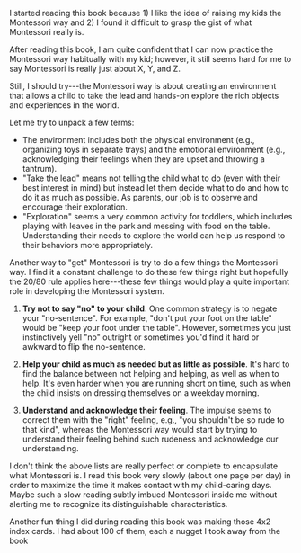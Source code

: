 I started reading this book because 1) I like the idea of raising my kids the Montessori way and 2) I found it difficult to grasp the gist of what Montessori really is.

After reading this book, I am quite confident that I can now practice the Montessori way habitually with my kid; however, it still seems hard for me to say Montessori is really just about X, Y, and Z.

Still, I should try---the Montessori way is about creating an environment that allows a child to take the lead and hands-on explore the rich objects and experiences in the world.

Let me try to unpack a few terms:

- The environment includes both the physical environment (e.g., organizing toys in separate trays) and the emotional environment (e.g., acknowledging their feelings when they are upset and throwing a tantrum).
- "Take the lead" means not telling the child what to do (even with their best interest in mind) but instead let them decide what to do and how to do it as much as possible. As parents, our job is to observe and encourage their exploration.
- "Exploration" seems a very common activity for toddlers, which includes playing with leaves in the park and messing with food on the table. Understanding their needs to explore the world can help us respond to their behaviors more appropriately.

Another way to "get" Montessori is try to do a few things the Montessori way. I find it a constant challenge to do these few things right but hopefully the 20/80 rule applies here---these few things would play a quite important role in developing the Montessori system.

1. **Try not to say "no" to your child**. One common strategy is to negate your "no-sentence". For example, "don't put your foot on the table" would be "keep your foot under the table". However, sometimes you just instinctively yell "no" outright or sometimes you'd find it hard or awkward to flip the no-sentence.

2. **Help your child as much as needed but as little as possible**. It's hard to find the balance between not helping and helping, as well as when to help. It's even harder when you are running short on time, such as when the child insists on dressing themselves on a weekday morning.

3. **Understand and acknowledge their feeling**. The impulse seems to correct them with the "right" feeling, e.g., "you shouldn't be so rude to that kind", whereas the Montessori way would start by trying to understand their feeling behind such rudeness and acknowledge our understanding.

I don't think the above lists are really perfect or complete to encapsulate what Montessori is. I read this book very slowly (about one page per day) in order to maximize the time it makes contact with my child-caring days. Maybe such a slow reading subtly imbued Montessori inside me without alerting me to recognize its distinguishable characteristics.

Another fun thing I did during reading this book was making those 4x2 index cards. I had about 100 of them, each a nugget I took away from the book